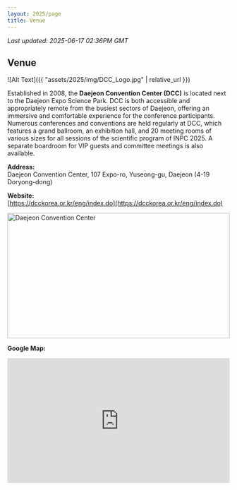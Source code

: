 ```yaml
---
layout: 2025/page
title: Venue
---
```

*Last updated: 2025-06-17 02:36PM GMT*

## Venue

![Alt Text]({{ "assets/2025/img/DCC_Logo.jpg" | relative_url }})


Established in 2008, the **Daejeon Convention Center (DCC)** is located next to the Daejeon Expo Science Park. DCC is both accessible and appropriately remote from the busiest sectors of Daejeon, offering an immersive and comfortable experience for the conference participants. Numerous conferences and conventions are held regularly at DCC, which features a grand ballroom, an exhibition hall, and 20 meeting rooms of various sizes for all sessions of the scientific program of INPC 2025. A separate boardroom for VIP guests and committee meetings is also available.

**Address:**  
Daejeon Convention Center, 107 Expo-ro, Yuseong-gu, Daejeon (4-19 Doryong-dong)

**Website:**  
[https://dcckorea.or.kr/eng/index.do](https://dcckorea.or.kr/eng/index.do)

<!-- ![Alt Text]({{ "assets/2025/img/venue_pict.jpg" | relative_url }}) -->
<!-- <img src="{{ 'assets/2025/img/DCC_Picture.jpg' | relative_url }}" alt="Daejeon Convention Center" style="width: 100%; max-width: 800px; height: auto;"> -->
<div style="position: relative; padding-bottom: 56.25%; height: 0; overflow: hidden; max-width: 100%;">
  <img src="{{ 'assets/2025/img/DCC_Picture.webp' | relative_url }}" alt="Daejeon Convention Center"
       style="position: absolute; top: 0; left: 0; width: 100%; height: 100%; object-fit: cover;">
</div>

**Google Map:**

<div style="position: relative; padding-bottom: 56.25%; height: 0; overflow: hidden; max-width: 100%;">
  <iframe src="https://www.google.com/maps/embed?pb=!1m18!1m12!1m3!1d3212.403690170793!2d127.38919471244627!3d36.375220291423545!2m3!1f0!2f0!3f0!3m2!1i1024!2i768!4f13.1!3m3!1m2!1s0x356549856f487a11%3A0xd03c3bec141f8760!2zREND64yA7KCE7Luo67Kk7IWY7IS87YSw!5e0!3m2!1sko!2skr!4v1750081117632!5m2!1sko!2skr"
    style="position: absolute; top: 0; left: 0; width: 100%; height: 100%; border: 0;"
    allowfullscreen=""
    loading="lazy"
    referrerpolicy="no-referrer-when-downgrade">
  </iframe>
</div>

